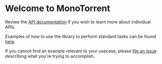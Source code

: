 # Welcome to MonoTorrent

Review the [API documentation](api/index.html) if you wish to learn more about individual APIs.

Examples of how to use the library to perform standard tasks can be found [here](articles/intro.html).

If you cannot find an example relevant to your usecase, please [file an issue](https://github.com/alanmcgovern/monotorrent/issues/new) describing what you're trying to accomplish.